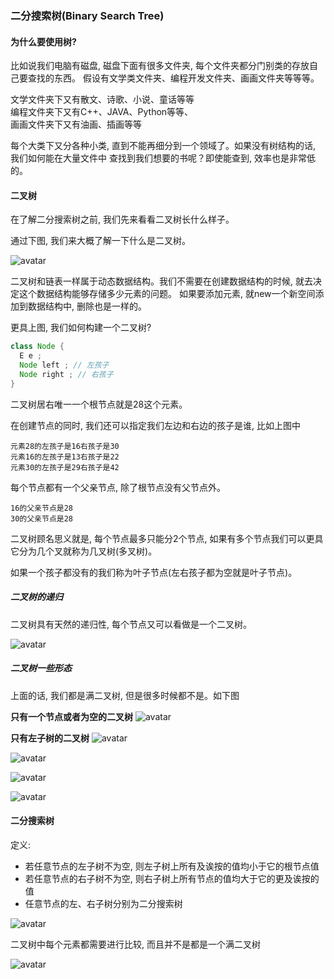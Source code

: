 ### 二分搜索树(Binary Search Tree)

#### 为什么要使用树?
比如说我们电脑有磁盘, 磁盘下面有很多文件夹, 每个文件夹都分门别类的存放自己要查找的东西。
假设有文学类文件夹、编程开发文件夹、画画文件夹等等等。

文学文件夹下又有散文、诗歌、小说、童话等等<br />
编程文件夹下又有C++、JAVA、Python等等、<br />
画画文件夹下又有油画、插画等等 <br />

每个大类下又分各种小类, 直到不能再细分到一个领域了。如果没有树结构的话, 我们如何能在大量文件中
查找到我们想要的书呢？即使能查到, 效率也是非常低的。


#### 二叉树
在了解二分搜索树之前, 我们先来看看二叉树长什么样子。

通过下图, 我们来大概了解一下什么是二叉树。

![avatar](https://github.com/basebase/img_server/blob/master/common/bst01.png?raw=true)

二叉树和链表一样属于动态数据结构。我们不需要在创建数据结构的时候, 就去决定这个数据结构能够存储多少元素的问题。
如果要添加元素, 就new一个新空间添加到数据结构中, 删除也是一样的。

更具上图, 我们如何构建一个二叉树?
```java
class Node {
  E e ;
  Node left ; // 左孩子
  Node right ; // 右孩子
}
```

二叉树居右唯一一个根节点就是28这个元素。

在创建节点的同时, 我们还可以指定我们左边和右边的孩子是谁, 比如上图中 <br />
```text
元素28的左孩子是16右孩子是30
元素16的左孩子是13右孩子是22
元素30的左孩子是29右孩子是42
```

每个节点都有一个父亲节点, 除了根节点没有父节点外。
```text
16的父亲节点是28
30的父亲节点是28
```

二叉树顾名思义就是, 每个节点最多只能分2个节点, 如果有多个节点我们可以更具它分为几个叉就称为几叉树(多叉树)。

如果一个孩子都没有的我们称为叶子节点(左右孩子都为空就是叶子节点)。



##### 二叉树的递归

二叉树具有天然的递归性, 每个节点又可以看做是一个二叉树。

![avatar](https://github.com/basebase/img_server/blob/master/common/bst02.png?raw=true)


##### 二叉树一些形态

上面的话, 我们都是满二叉树, 但是很多时候都不是。如下图

<strong>只有一个节点或者为空的二叉树</strong>
![avatar](https://github.com/basebase/img_server/blob/master/common/bst07.png?raw=true)

<strong>只有左子树的二叉树</strong>
![avatar](https://github.com/basebase/img_server/blob/master/common/bst06.png?raw=true)

![avatar](https://github.com/basebase/img_server/blob/master/common/bst03.png?raw=true)

![avatar](https://github.com/basebase/img_server/blob/master/common/bst04.png?raw=true)

![avatar](https://github.com/basebase/img_server/blob/master/common/bst05.png?raw=true)





#### 二分搜索树

定义:
  * 若任意节点的左子树不为空, 则左子树上所有及诶按的值均小于它的根节点值
  * 若任意节点的右子树不为空, 则右子树上所有节点的值均大于它的更及诶按的值
  * 任意节点的左、右子树分别为二分搜索树


![avatar](https://github.com/basebase/img_server/blob/master/common/bst08.png?raw=true)


二叉树中每个元素都需要进行比较, 而且并不是都是一个满二叉树

![avatar](https://github.com/basebase/img_server/blob/master/common/bst11.png?raw=true)
